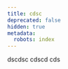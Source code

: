 ```yaml
---
title: cdsc
deprecated: false
hidden: true
metadata:
  robots: index
---
```

<Columns layout="auto">
  <Column>
    dscdsc
  </Column>

  <Column>
    cdscd
  </Column>

  <Column>
    cds
  </Column>
</Columns>